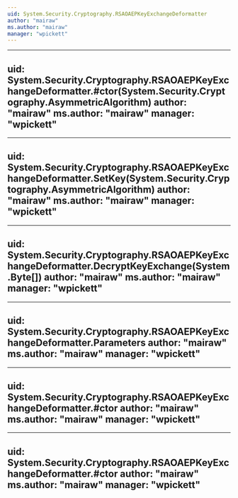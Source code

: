 ```yaml
---
uid: System.Security.Cryptography.RSAOAEPKeyExchangeDeformatter
author: "mairaw"
ms.author: "mairaw"
manager: "wpickett"
---
```


---
uid: System.Security.Cryptography.RSAOAEPKeyExchangeDeformatter.#ctor(System.Security.Cryptography.AsymmetricAlgorithm)
author: "mairaw"
ms.author: "mairaw"
manager: "wpickett"
---

---
uid: System.Security.Cryptography.RSAOAEPKeyExchangeDeformatter.SetKey(System.Security.Cryptography.AsymmetricAlgorithm)
author: "mairaw"
ms.author: "mairaw"
manager: "wpickett"
---

---
uid: System.Security.Cryptography.RSAOAEPKeyExchangeDeformatter.DecryptKeyExchange(System.Byte[])
author: "mairaw"
ms.author: "mairaw"
manager: "wpickett"
---

---
uid: System.Security.Cryptography.RSAOAEPKeyExchangeDeformatter.Parameters
author: "mairaw"
ms.author: "mairaw"
manager: "wpickett"
---

---
uid: System.Security.Cryptography.RSAOAEPKeyExchangeDeformatter.#ctor
author: "mairaw"
ms.author: "mairaw"
manager: "wpickett"
---

---
uid: System.Security.Cryptography.RSAOAEPKeyExchangeDeformatter.#ctor
author: "mairaw"
ms.author: "mairaw"
manager: "wpickett"
---
